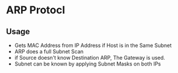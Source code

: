 # ARP Protocl

## Usage

- Gets MAC Address from IP Address if Host is in the Same Subnet
- ARP does a full Subnet Scan
- if Source doesn't know Destination ARP, The Gateway is used.
- Subnet can be known by applying Subnet Masks on both IPs
